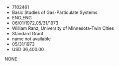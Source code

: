 * 7102461
* Basic Studies of Gas-Particulate Systems
* ENG,ENG
* 06/01/1972,05/31/1973
* William Ranz, University of Minnesota-Twin Cities
* Standard Grant
*   name not available
* 05/31/1973
* USD 36,400.00

NONE